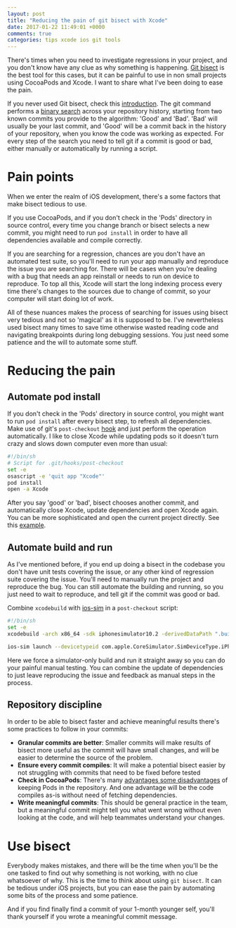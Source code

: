 ```yaml
---
layout: post
title: "Reducing the pain of git bisect with Xcode"
date: 2017-01-22 11:49:01 +0000
comments: true
categories: tips xcode ios git tools
---
```


There's times when you need to investigate regressions in your project, and you don't know have any clue as why something is happening. [Git bisect][git-bisect] is the best tool for this cases, but it can be painful to use in non small projects using CocoaPods and Xcode. I want to share what I've been doing to ease the pain.

<!-- more -->

If you never used Git bisect, check this [introduction][bisect-intro]. The git command performs a [binary search][binary-search] across your repository history, starting from two known commits you provide to the algorithm: 'Good' and 'Bad'. 'Bad' will usually be your last commit, and 'Good' will be a commit back in the history of your repository, when you know the code was working as expected. For every step of the search you need to tell git if a commit is good or bad, either manually or automatically by running a script.

# Pain points

When we enter the realm of iOS development, there's a some factors that make bisect tedious to use.

If you use CocoaPods, and if you don't check in the 'Pods' directory in source control, every time you change branch or bisect selects a new commit, you might need to run `pod install` in order to have all dependencies available and compile correctly.

If you are searching for a regression, chances are you don't have an automated test suite, so you'll need to run your app manually and reproduce the issue you are searching for. There will be cases when you're dealing with a bug that needs an app reinstall or needs to run on device to reproduce. To top all this, Xcode will start the long indexing process every time there's changes to the sources due to change of commit, so your computer will start doing lot of work.

All of these nuances makes the process of searching for issues using bisect very tedious and not so 'magical' as it is supposed to be. I've nevertheless used bisect many times to save time otherwise wasted reading code and navigating breakpoints during long debugging sessions. You just need some patience and the will to automate some stuff.

# Reducing the pain

## Automate pod install

If you don't check in the 'Pods' directory in source control, you might want to run `pod install` after every bisect step, to refresh all dependencies. Make use of git's `post-checkout` [hook][git-hooks] and just perform the operation automatically. I like to close Xcode while updating pods so it doesn't turn crazy and slows down computer even more than usual:

```bash
#!/bin/sh
# Script for .git/hooks/post-checkout
set -e
osascript -e 'quit app "Xcode"'
pod install
open -a Xcode
```
After you say 'good' or 'bad', bisect chooses another commit, and automatically close Xcode, update dependencies and open Xcode again. You can be more sophisticated and open the current project directly. See this [example][zsh-xcode].

## Automate build and run

As I've mentioned before, if you end up doing a bisect in the codebase you don't have unit tests covering the issue, or any other kind of regression suite covering the issue. You'll need to manually run the project and reproduce the bug. You can still automate the building and running, so you just need to wait to reproduce, and tell git if the commit was good or bad.

Combine `xcodebuild` with [ios-sim][ios-sim] in a `post-checkout` script:

```bash
#!/bin/sh
set -e
xcodebuild -arch x86_64 -sdk iphonesimulator10.2 -derivedDataPath ".build" -scheme tintcolortest

ios-sim launch --devicetypeid com.apple.CoreSimulator.SimDeviceType.iPhone-6-Plus .build/Build/Products/Debug-iphonesimulator/myapp.app
```

Here we force a simulator-only build and run it straight away so you can do your painful manual testing. You can combine the update of dependencies to just leave reproducing the issue and feedback as manual steps in the process.

## Repository discipline

In order to be able to bisect faster and achieve meaningful results there's some practices to follow in your commits:

- **Granular commits are better**: Smaller commits will make results of bisect more useful as the commit will have small changes, and will be easier to determine the source of the problem.
- **Ensure every commit compiles**: It will make a potential bisect easier by not struggling with commits that need to be fixed before tested
- **Check in CocoaPods**: There's many [advantages some disadvantages][pods-in-repo] of keeping Pods in the repository. And one advantage will be the code compiles as-is without need of fetching dependencies.
- **Write meaningful commits**: This should be general practice in the team, but a meaningful commit might tell you what went wrong without even looking at the code, and will help teammates understand your changes.

# Use bisect

Everybody makes mistakes, and there will be the time when you'll be the one tasked to find out why something is not working, with no clue whatsoever of why. This is the time to think about using `git bisect`. It can be tedious under iOS projects, but you can ease the pain by automating some bits of the process and some patience.

And if you find finally find a commit of your 1-month younger self, you'll thank yourself if you wrote a meaningful commit message.

[git-bisect]: https://git-scm.com/docs/git-bisect
[git-hooks]: https://git-scm.com/docs/githooks
[binary-search]: https://en.wikipedia.org/wiki/Binary_search_algorithm
[bisect-intro]: https://git-scm.com/book/en/v2/Git-Tools-Debugging-with-Git
[zsh-xcode]: https://github.com/robbyrussell/oh-my-zsh/blob/57fcee0f1c520a7c5e3aa5e2bde974154cdaf0c3/plugins/xcode/xcode.plugin.zsh
[pods-in-repo]: https://www.dzombak.com/blog/2014/03/including-pods-in-source-control.html
[fastlane]: https://fastlane.tools/
[ios-sim]: https://github.com/phonegap/ios-sim
